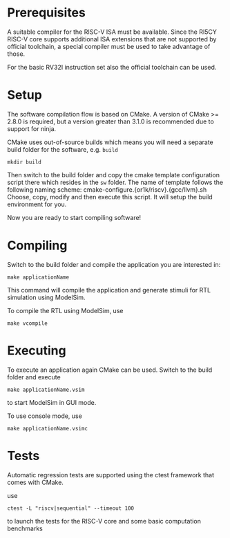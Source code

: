 # Prerequisites

A suitable compiler for the RISC-V ISA must be available.
Since the RI5CY RISC-V core supports additional ISA extensions that are not
supported by official toolchain, a special compiler must be used to take
advantage of those.

For the basic RV32I instruction set also the official toolchain can be used.

# Setup

The software compilation flow is based on CMake. A version of CMake >= 2.8.0 is
required, but a version greater than 3.1.0 is recommended due to support for
ninja.

CMake uses out-of-source builds which means you will need a separate build
folder for the software, e.g. `build`

    mkdir build

Then switch to the build folder and copy the cmake template configuration
script there which resides in the `sw` folder. The name of template follows the
following naming scheme: cmake-configure.{or1k/riscv}.{gcc/llvm}.sh
Choose, copy, modify and then execute this script. It will setup the build
environment for you.

Now you are ready to start compiling software!


# Compiling

Switch to the build folder and compile the application you are interested in:

    make applicationName

This command will compile the application and generate stimuli for RTL
simulation using ModelSim.


To compile the RTL using ModelSim, use

    make vcompile


# Executing

To execute an application again CMake can be used. Switch to the build folder
and execute

    make applicationName.vsim

to start ModelSim in GUI mode.

To use console mode, use

    make applicationName.vsimc


# Tests

Automatic regression tests are supported using the ctest framework that comes
with CMake.

use

    ctest -L "riscv|sequential" --timeout 100

to launch the tests for the RISC-V core and some basic computation benchmarks

